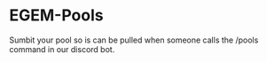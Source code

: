 # EGEM-Pools

Sumbit your pool so is can be pulled when someone calls the /pools command in our discord bot.
